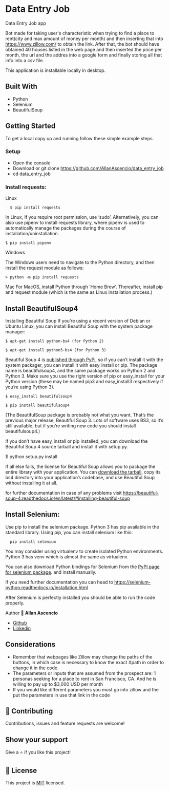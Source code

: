 # Data Entry Job

Data Entry Job app

Bot made for taking user's characteristic when trying to find a place to rent(city and max amount of money per month) and then inserting that into https://www.zillow.com/ to obtain the link. After that, the bot should have obtained 40 houses listed in the web page and then inserted the price per month, the url and the addres into a google form and finally storing all that info into a csv file.


This application is installable locally in desktop.

## Built With

- Python
- Selenium
- BeautifulSoup

## Getting Started

To get a local copy up and running follow these simple example steps.

### Setup

- Open the console
- Download or git clone https://github.com/AllanAscencio/data_entry_job
- cd data_entry_job

### Install requests:

Linux

```
  $ pip install requests 
```

In Linux, If you require root permission, use ‘sudo’. Alternatively, you can also use pipenv to install requests library, where pipenv is used to automatically manage the packages during the course of installation/uninstallation.

```
$ pip install pipenv
```

Windows

The Windows users need to navigate to the Python directory, and then install the request module as follows:

```
> python -m pip install requests
```

Mac
For MacOS, install Python through ‘Home Brew’. Thereafter, install pip and request module (which is the same as Linux installation process.)



## Install BeautifulSoup4

Installing Beautiful Soup
If you’re using a recent version of Debian or Ubuntu Linux, you can install Beautiful Soup with the system package manager:

```
$ apt-get install python-bs4 (for Python 2)
```

```
$ apt-get install python3-bs4 (for Python 3)
```

Beautiful Soup 4 is [published through PyPi](https://pypi.org/project/beautifulsoup4/), so if you can’t install it with the system packager, you can install it with easy_install or pip. The package name is beautifulsoup4, and the same package works on Python 2 and Python 3. Make sure you use the right version of pip or easy_install for your Python version (these may be named pip3 and easy_install3 respectively if you’re using Python 3).

```
$ easy_install beautifulsoup4
```

```
$ pip install beautifulsoup4
```

(The BeautifulSoup package is probably not what you want. That’s the previous major release, Beautiful Soup 3. Lots of software uses BS3, so it’s still available, but if you’re writing new code you should install beautifulsoup4.)

If you don’t have easy_install or pip installed, you can download the Beautiful Soup 4 source tarball and install it with setup.py.

$ python setup.py install

If all else fails, the license for Beautiful Soup allows you to package the entire library with your application. You can [download the tarball](https://www.crummy.com/software/BeautifulSoup/bs4/download/4.0/), copy its bs4 directory into your application’s codebase, and use Beautiful Soup without installing it at all.

for further documentation in case of any problems visit https://beautiful-soup-4.readthedocs.io/en/latest/#installing-beautiful-soup




## Install Selenium:

Use pip to install the selenium package. Python 3 has pip available in the standard library. Using pip, you can install selenium like this:

```
  pip install selenium
```

You may consider using virtualenv to create isolated Python environments. Python 3 has venv which is almost the same as virtualenv.

You can also download Python bindings for Selenium from the [PyPI page for selenium package](https://pypi.org/project/selenium/). and install manually.

If you need further documentation you can head to https://selenium-python.readthedocs.io/installation.html

After Selenium is perfectly installed you should be able to run the code properly.


Author 👤 **Allan Ascencio**

- [Github](https://github.com/AllanAscencio)
- [Linkedin](https://www.linkedin.com/in/gianfranco-allan)


## Considerations

- Remember that webpages like Zillow may change the paths of the buttons, in which case is necessary to know the exact Xpath in order to change it in the code.
- The parameters or inputs that are assumed from the prospect are: 1 personas seeking for a place to rent in San Francisco, CA. And he is willing to pay up to $3,000 USD per month
- If you would like different parameters you must go into zillow and the put the parameters in use that link in the code

## 🤝 Contributing

Contributions, issues and feature requests are welcome!

## Show your support

Give a ⭐️ if you like this project!

## 📝 License

This project is [MIT](https://opensource.org/licenses/MIT) licensed.

